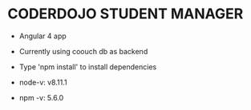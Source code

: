 # CODERDOJO STUDENT MANAGER

- Angular 4 app

- Currently using coouch db as backend

- Type 'npm install' to install dependencies

- node-v: v8.11.1
- npm -v: 5.6.0
